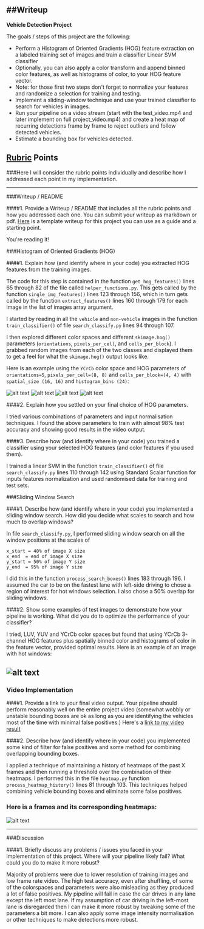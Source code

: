 ##Writeup
---

**Vehicle Detection Project**

The goals / steps of this project are the following:

* Perform a Histogram of Oriented Gradients (HOG) feature extraction on a labeled training set of images and train a classifier Linear SVM classifier
* Optionally, you can also apply a color transform and append binned color features, as well as histograms of color, to your HOG feature vector. 
* Note: for those first two steps don't forget to normalize your features and randomize a selection for training and testing.
* Implement a sliding-window technique and use your trained classifier to search for vehicles in images.
* Run your pipeline on a video stream (start with the test_video.mp4 and later implement on full project_video.mp4) and create a heat map of recurring detections frame by frame to reject outliers and follow detected vehicles.
* Estimate a bounding box for vehicles detected.

[//]: # (Image References)
[image1]: ./examples/car_not_car.png
[image1a]: ./examples/car_hog.jpg
[image1b]: ./examples/noncar_hog.jpg
[image2]: ./examples/HOG_example.jpg
[image2a]: ./examples/car_features.jpg
[image2b]: ./examples/noncar_features.jpg
[image3]: ./examples/hot_windows.jpg
[image4]: ./examples/sliding_window.jpg
[image5]: ./examples/heat.jpg
[image6]: ./examples/labels_map.png
[image7]: ./examples/output_bboxes.png
[video1]: ./project_video_proc.mp4 "Video"

## [Rubric](https://review.udacity.com/#!/rubrics/513/view) Points
###Here I will consider the rubric points individually and describe how I addressed each point in my implementation.  

---
###Writeup / README

####1. Provide a Writeup / README that includes all the rubric points and how you addressed each one.  You can submit your writeup as markdown or pdf.  [Here](https://github.com/udacity/CarND-Vehicle-Detection/blob/master/writeup_template.md) is a template writeup for this project you can use as a guide and a starting point.  

You're reading it!

###Histogram of Oriented Gradients (HOG)

####1. Explain how (and identify where in your code) you extracted HOG features from the training images.

The code for this step is contained in the function `get_hog_features()` lines 65 through 82 of the file called `helper_functions.py`.  This gets called by the function `single_img_features()` lines 123 through 156, which in turn gets called by the function `extract_features()` lines 160 through 179 for each image in the list of images array argument.

I started by reading in all the `vehicle` and `non-vehicle` images in the function `train_classifier()` of file `search_classify.py` lines 94 through 107.

I then explored different color spaces and different `skimage.hog()` parameters (`orientations`, `pixels_per_cell`, and `cells_per_block`).  I grabbed random images from each of the two classes and displayed them to get a feel for what the `skimage.hog()` output looks like.

Here is an example using the `YCrCb` color space and HOG parameters of `orientations=5`, `pixels_per_cell=(8, 8)` and `cells_per_block=(4, 4)` with `spatial_size (16, 16)` and `histogram_bins (24)`:


![alt text][image1a]
![alt text][image1b]
![alt text][image2a]
![alt text][image2b]

####2. Explain how you settled on your final choice of HOG parameters.

I tried various combinations of parameters and input normalisation techniques. I found the above parameters to train with almost 98% test accuracy and showing good results in the video output.

####3. Describe how (and identify where in your code) you trained a classifier using your selected HOG features (and color features if you used them).

I trained a linear SVM in the function `train_classifier()` of file `search_classify.py` lines 110 through 142 using Standard Scalar function for inputs features normalization and used randomised data for training and test sets.

###Sliding Window Search

####1. Describe how (and identify where in your code) you implemented a sliding window search.  How did you decide what scales to search and how much to overlap windows?

In file `search_classify.py`, I performed sliding window search on all the window positions at the scales of 

	x_start = 40% of image X size
	x_end  = end of image X size
	y_start = 50% of image Y size
	y_end  = 95% of image Y size

I did this in the function `process_search_boxes()` lines 183 through 196. I assumed the car to be on the fastest lane with left-side driving to chose a region of interest for hot windows selection. I also chose a 50% overlap for sliding windows.


####2. Show some examples of test images to demonstrate how your pipeline is working.  What did you do to optimize the performance of your classifier?

I tried, LUV, YUV and YCrCb color spaces but found that using YCrCb 3-channel HOG features plus spatially binned color and histograms of color in the feature vector, provided optimal results.  Here is an example of an image with hot windows:

![alt text][image3]
---

### Video Implementation

####1. Provide a link to your final video output.  Your pipeline should perform reasonably well on the entire project video (somewhat wobbly or unstable bounding boxes are ok as long as you are identifying the vehicles most of the time with minimal false positives.)
Here's a [link to my video result][video1]


####2. Describe how (and identify where in your code) you implemented some kind of filter for false positives and some method for combining overlapping bounding boxes.

I applied a technique of maintaining a history of heatmaps of the past X frames and then running a threshold over the combination of their heatmaps. I performed this in the file `heatmap.py` function `process_heatmap_history()` lines 81 through 103.
This techniques helped combining vehicle bounding boxes and eliminate some false positives.

### Here is a frames and its corresponding heatmaps:

![alt text][image5]

---

###Discussion

####1. Briefly discuss any problems / issues you faced in your implementation of this project.  Where will your pipeline likely fail?  What could you do to make it more robust?

Majority of problems were due to lower resolution of training images and low frame rate video. The high test accuracy, even after shuffling, of some of the colorspaces and parameters were also misleading as they produced a lot of false positives. My pipeline will fail in case the car drives in any lane except the left most lane. If my assumption of car driving in the left-most lane is disregarded then I can make it more robust by tweaking some of the parameters a bit more. I can also apply some image intensity normalisation or other techniques to make detections more robust.

